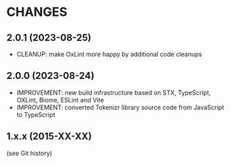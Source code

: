 
CHANGES
=======

2.0.1 (2023-08-25)
------------------

- CLEANUP: make OxLint more happy by additional code cleanups

2.0.0 (2023-08-24)
------------------

- IMPROVEMENT: new build infrastructure based on STX, TypeScript, OXLint, Biome, ESLint and Vite
- IMPROVEMENT: converted Tokenizr library source code from JavaScript to TypeScript

1.x.x (2015-XX-XX)
------------------

(see Git history)

